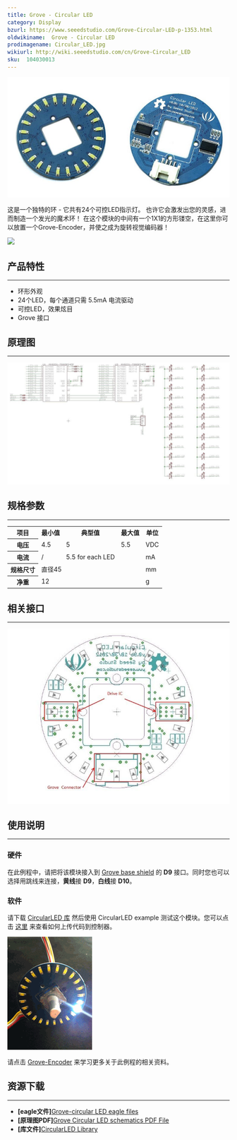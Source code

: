 ```yaml
---
title: Grove - Circular LED
category: Display
bzurl: https://www.seeedstudio.com/Grove-Circular-LED-p-1353.html
oldwikiname:  Grove - Circular LED
prodimagename: Circular_LED.jpg
wikiurl: http://wiki.seeedstudio.com/cn/Grove-Circular_LED
sku:  104030013
---
```

![](https://github.com/SeeedDocument/Grove-Circular_LED/raw/master/img/Circular_LED.jpg)

这是一个独特的环 - 它共有24个可控LED指示灯。 也许它会激发出您的灵感，进而制造一个发光的魔术环！ 在这个模块的中间有一个1X1的方形镂空，在这里你可以放置一个Grove-Encoder，并使之成为旋转视觉编码器！

[![](https://github.com/SeeedDocument/wiki_chinese/raw/master/docs/images/click_to_buy.PNG)](https://item.taobao.com/item.htm?spm=a1z10.3-c.w4002-11172317909.9.4a6d0478uCCU29&id=45506850976)

## 产品特性
---
*   环形外观
*   24个LED，每个通道只需 5.5mA 电流驱动
*   可控LED，效果炫目
*   Grove 接口

## 原理图
---
![](https://github.com/SeeedDocument/Grove-Circular_LED/raw/master/img/Circular_LED_schmatic.jpg)

## 规格参数
---
<table  cellspacing="0" width="80%">
<tr>
<th scope="col"> 项目
</th>
<th scope="col"> 最小值
</th>
<th scope="col"> 典型值
</th>
<th scope="col"> 最大值
</th>
<th scope="col"> 单位
</th></tr>
<tr>
<th scope="row"> 电压
</th>
<td> 4.5
</td>
<td> 5
</td>
<td> 5.5
</td>
<td> VDC
</td></tr>
<tr>
<th scope="row"> 电流
</th>
<td> /
</td>
<td> 5.5 for each LED
</td>
<td>
</td>
<td> mA
</td></tr>
<tr>
<th scope="row"> 规格尺寸
</th>
<td colspan="3"> 直径45
</td>
<td> mm
</td></tr>
<tr>
<th scope="row"> 净重
</th>
<td colspan="3"> 12
</td>
<td> g
</td></tr></table>

## 相关接口
---
![](https://github.com/SeeedDocument/Grove-Circular_LED/raw/master/img/Circular_LED_Interface.jpg)

## 使用说明
---
### 硬件

在此例程中，请把将该模块接入到 [Grove base shield](https://item.taobao.com/item.htm?spm=a1z10.3-c.w4002-11172317909.10.41cfbd7b0PHPl1&id=520233320144) 的 **D9** 接口。同时您也可以选择用跳线来连接，**黄线**接 **D9**，**白线**接 **D10**。

### 软件

请下载 [CircularLED 库](https://github.com/SeeedDocument/Grove-Circular_LED/raw/master/res/CircularLED.zip) 然后使用 CircularLED example 测试这个模块。您可以点击 [这里](http://wiki.seeedstudio.com/cn/Upload_Code/) 来查看如何上传代码到控制器。

 ![](https://github.com/SeeedDocument/Grove-Circular_LED/raw/master/img/Circular_LED_shining.gif)

 请点击 [Grove-Encoder](http://wiki.seeedstudio.com/cn/Grove-Encoder/) 来学习更多关于此例程的相关资料。

## 资源下载
---
- **[eagle文件]**[Grove-circular LED eagle files](https://github.com/SeeedDocument/Grove-Circular_LED/raw/master/res/Grove-circular_LED_eagle_files.zip)
- **[原理图PDF]**[Grove Circular LED schematics PDF File](https://github.com/SeeedDocument/Grove-Circular_LED/raw/master/res/Circular_LED_v0.9b.pdf)
- **[库文件]**[CircularLED Library](https://github.com/SeeedDocument/Grove-Circular_LED/raw/master/res/CircularLED.zip)
